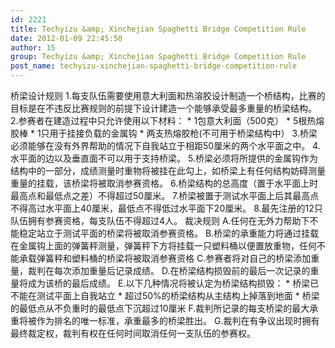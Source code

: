 ```yaml
---
id: 2221
title: Techyizu &amp; Xinchejian Spaghetti Bridge Competition Rule
date: 2012-01-09 22:45:50
author: 15
group: Techyizu &amp; Xinchejian Spaghetti Bridge Competition Rule
post_name: techyizu-xinchejian-spaghetti-bridge-competition-rule
---
```


桥梁设计规则 1.每支队伍需要使用意大利面和热溶胶设计制造一个桥结构，比赛的目标是在不违反比赛规则的前提下设计建造一个能够承受最多重量的桥梁结构。 2.参赛者在建造过程中只允许使用以下材料： * 1包意大利面（500克） * 5根热熔胶棒 * 1只用于挂接负载的金属钩 * 两支热熔胶枪(不可用于桥梁结构中） 3.桥梁必须能够在没有外界帮助的情况下自我站立于相距50厘米的两个水平面之中。 4.水平面的边以及垂直面不可以用于支持桥梁。 5.桥梁必须将所提供的金属钩作为结构中的一部分，成绩测量时重物将被挂在此勾上，如桥梁上有任何结构妨碍测量重量的挂载，该桥梁将被取消参赛资格。 6.桥梁结构的总高度（置于水平面上时最高点和最低点之差）不得超过50厘米。 7.桥梁被置于测试水平面上后其最高点不得高过水平面上40厘米，最低点不得低过水平面下20厘米。 8.最先注册的12只队伍拥有参赛资格，每支队伍不得超过4人。 裁决规则 A.任何在无外力帮助下不能稳定站立于测试平面的桥梁将被取消参赛资格。 B.桥梁的承重能力将通过挂载在金属钩上面的弹簧秤测量，弹簧秤下方将挂载一只塑料桶以便置放重物，任何不能承载弹簧秤和塑料桶的桥梁将被取消参赛资格 C.参赛者将对自己的桥梁添加重量，裁判在每次添加重量后记录成绩。 D.在桥梁结构损毁前的最后一次记录的重量将成为该桥的最后成绩。 E.以下几种情况将被认定为桥梁结构损毁： * 桥梁已不能在测试平面上自我站立 * 超过50%的桥梁结构从主结构上掉落到地面 * 桥梁的最低点从不负重时的最低点下沉超过10厘米 F.裁判所记录的每支桥梁的最大承重将被作为排名的唯一标准，承重最多的桥梁胜出。 G.裁判在有争议出现时拥有最终裁定权，裁判有权在任何时间取消任何一支队伍的参赛权。